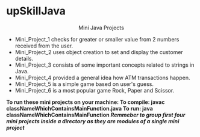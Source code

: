 # upSkillJava
<p align="center"> </u>Mini Java Projects</p>
<ul>
  <li>Mini_Project_1 checks for greater or smaller value from 2 numbers received from the user.</li>
  <li>Mini_Project_2 uses object creation to set and display the customer details.</li>
  <li>Mini_Project_3 consists of some important concepts related to strings in Java.</li>
  <li>Mini_Project_4 provided a general idea how ATM transactions happen.</li>
  <li>Mini_Project_5 is a simple game based on user's guess. </li>
  <li>Mini_Project_6 is a most popular game Rock, Paper and Scissor. </li>
</ul>

<strong>
  To run these mini projects on your machine:
    To compile:
      javac classNameWhichContainsMainFunction.java
    To run:
      java classNameWhichContainsMainFunction
  <i>Remmeber to group first four mini projects inside a directory as they are modules of a single mini project</i>
</strong>
